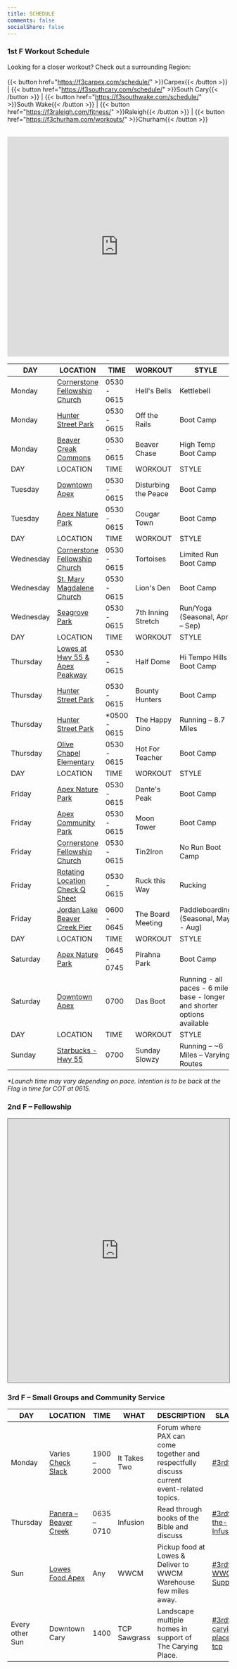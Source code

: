 ```yaml
---
title: SCHEDULE
comments: false
socialShare: false
---
```


### <a name="1stf"></a>1st F Workout Schedule

Looking for a closer workout? Check out a surrounding Region:<br/><br/>
{{< button href="https://f3carpex.com/schedule/" >}}Carpex{{< /button >}} |
{{< button href="https://f3southcary.com/schedule/" >}}South Cary{{< /button >}} |
{{< button href="https://f3southwake.com/schedule/" >}}South Wake{{< /button >}} |
{{< button href="https://f3raleigh.com/fitness/" >}}Raleigh{{< /button >}} |
{{< button href="https://f3churham.com/workouts/" >}}Churham{{< /button >}}
<br/><br/>

<iframe src="https://map.f3nation.com/?lat=35.732988&amp;lon=-78.857426&amp;zoom=13"
    style="border:0px #ffffff none;"
    name="f3Maps"
    allow="geolocation"
    scrolling="no"
    frameborder="0"
    marginheight="0px"
    marginwidth="0px"
    height="500px"
    width="100%"
    allowfullscreen=""></iframe>

| DAY       | LOCATION                                                                   | TIME          | WORKOUT              | STYLE                                                                    |
| --------- | -------------------------------------------------------------------------- | ------------- | -------------------- | ------------------------------------------------------------------------ |
| Monday    | [Cornerstone Fellowship Church](https://goo.gl/maps/AJKTycpLQHo)           | 0530 - 0615   | Hell's Bells         | Kettlebell                                                               |
| Monday    | [Hunter Street Park](https://goo.gl/maps/bWPqxfs4iEfpjwFf9)                | 0530 - 0615   | Off the Rails        | Boot Camp                                                                |
| Monday    | [Beaver Creak Commons](https://goo.gl/maps/n9WPcgbaZyqPNW5m7)              | 0530 - 0615   | Beaver Chase         | High Temp Boot Camp                                                      |
| DAY       | LOCATION                                                                   | TIME          | WORKOUT              | STYLE                                                                    |
| Tuesday   | [Downtown Apex](https://goo.gl/maps/AXfDGXbGRv2XyAbD8)                     | 0530 - 0615   | Disturbing the Peace | Boot Camp                                                                |
| Tuesday   | [Apex Nature Park](https://goo.gl/maps/TukJ7mNQD41TcyFY9)                  | 0530 - 0615   | Cougar Town          | Boot Camp                                                                |
| DAY       | LOCATION                                                                   | TIME          | WORKOUT              | STYLE                                                                    |
| Wednesday | [Cornerstone Fellowship Church](https://goo.gl/maps/AJKTycpLQHo)           | 0530 - 0615   | Tortoises            | Limited Run Boot Camp                                                    |
| Wednesday | [St. Mary Magdalene Church](https://goo.gl/maps/gDKAiqRS5dF2)              | 0530 - 0615   | Lion's Den           | Boot Camp                                                                |
| Wednesday | [Seagrove Park](https://goo.gl/maps/nrWfz9gTNBPqR829A)                     | 0530 - 0615   | 7th Inning Stretch   | Run/Yoga (Seasonal, Apr – Sep)                                           |
| DAY       | LOCATION                                                                   | TIME          | WORKOUT              | STYLE                                                                    |
| Thursday  | [Lowes at Hwy 55 & Apex Peakway](https://goo.gl/maps/44UHinjZif3FRPSaA)    | 0530 - 0615   | Half Dome            | Hi Tempo Hills Boot Camp                                                 |
| Thursday  | [Hunter Street Park](https://goo.gl/maps/bWPqxfs4iEfpjwFf9)                | 0530 - 0615   | Bounty Hunters       | Boot Camp                                                                |
| Thursday  | [Hunter Street Park](https://goo.gl/maps/bWPqxfs4iEfpjwFf9)                | \*0500 - 0615 | The Happy Dino       | Running – 8.7 Miles                                                      |
| Thursday  | [Olive Chapel Elementary](https://goo.gl/maps/1836FAKovn1Z7J7x5)           | 0530 - 0615   | Hot For Teacher      | Boot Camp                                                                |
| DAY       | LOCATION                                                                   | TIME          | WORKOUT              | STYLE                                                                    |
| Friday    | [Apex Nature Park](https://goo.gl/maps/TukJ7mNQD41TcyFY9)                  | 0530 - 0615   | Dante's Peak         | Boot Camp                                                                |
| Friday    | [Apex Community Park](https://goo.gl/maps/iwj6MZESjJmgwTf17)               | 0530 - 0615   | Moon Tower           | Boot Camp                                                                |
| Friday    | [Cornerstone Fellowship Church](https://goo.gl/maps/AJKTycpLQHo)           | 0530 - 0615   | Tin2Iron             | No Run Boot Camp                                                         |
| Friday    | [Rotating Location Check Q Sheet](/q)                                      | 0530 - 0615   | Ruck this Way        | Rucking                                                                  |
| Friday    | [Jordan Lake Beaver Creek Pier](https://maps.app.goo.gl/FQxfhkypaK3v5maR7) | 0600 - 0645   | The Board Meeting    | Paddleboarding (Seasonal, May - Aug)                                     |
| DAY       | LOCATION                                                                   | TIME          | WORKOUT              | STYLE                                                                    |
| Saturday  | [Apex Nature Park](https://goo.gl/maps/mZiMKmHYUpX4Gd1VA)                  | 0645 - 0745   | Pirahna Park         | Boot Camp                                                                |
| Saturday  | [Downtown Apex](https://goo.gl/maps/AXfDGXbGRv2XyAbD8)                     | 0700          | Das Boot             | Running - all paces - 6 mile base - longer and shorter options available |
| DAY       | LOCATION                                                                   | TIME          | WORKOUT              | STYLE                                                                    |
| Sunday    | [Starbucks - Hwy 55](https://goo.gl/maps/v82Apf8yVfP1T1Aw9)                | 0700          | Sunday Slowzy        | Running – ~6 Miles – Varying Routes                                      |

_\*Launch time may vary depending on pace. Intention is to be back at the Flag in time for COT at 0615._

### <a name="2ndf"></a>2nd F – Fellowship

<iframe src="https://calendar.google.com/calendar/embed?height=600&wkst=1&bgcolor=%23ffffff&ctz=America%2FNew_York&title=F3%20Peak%20City%20Events&showNav=1&src=ZjNwZWFrY2l0eUBnbWFpbC5jb20&color=%23039BE5&mode=WEEK" 
    style="border:solid 1px #777" 
    width="100%"
    height="600"
    frameborder="0"
    scrolling="no"></iframe>

### <a name="3rdf"></a>3rd F – Small Groups and Community Service

| DAY             | LOCATION                                                              | TIME        | WHAT         | DESCRIPTION                                                                              | SLACK                                                                    |
| --------------- | --------------------------------------------------------------------- | ----------- | ------------ | ---------------------------------------------------------------------------------------- | ------------------------------------------------------------------------ |
| Monday          | Varies [Check Slack](https://f3carpex.slack.com/archives/C02DNTLABBK) | 1900 – 2000 | It Takes Two | Forum where PAX can come together and respectfully discuss current event-related topics. | [#3rdf-itt](https://f3carpex.slack.com/archives/C02DNTLABBK)             |
| Thursday        | [Panera – Beaver Creek](https://goo.gl/maps/cYYpQzRSjtPEFtAx8)        | 0635 – 0710 | Infusion     | Read through books of the Bible and discuss                                              | [#3rdf-the-Infusion](https://f3carpex.slack.com/archives/C02UVAL9XA7)    |
| Sun             | [Lowes Food Apex](https://goo.gl/maps/XmZXzmJF2THXJTmj9)              | Any         | WWCM         | Pickup food at Lowes & Deliver to WWCM Warehouse few miles away.                         | [#3rdf-WWCM-Support](https://f3carpex.slack.com/archives/C020LFW2GDV)    |
| Every other Sun | Downtown Cary                                                         | 1400        | TCP Sawgrass | Landscape multiple homes in support of The Carying Place.                                | [#3rdf-carying-place-tcp](https://f3carpex.slack.com/archives/CB22XF46R) |
